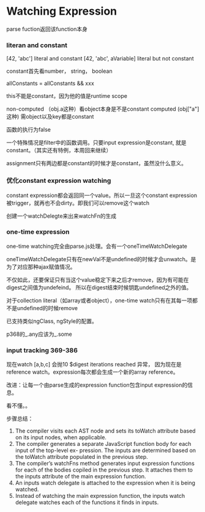 # Watching Expression

parse fuction返回该function本身

### literan and constant

[42, 'abc'] literal and constant
[42, 'abc', aVariable] literal but not constant

constant首先看number， string， boolean

allConstants = allConstants && xxx

this不能是constant，因为他的值是runtime scope

non-computed （obj.a这种）看object本身是不是constant
computed (obj["a"]这种) 需object以及key都是constant

函数的执行为false

一个特殊情况是filter中的函数调用。只要input expression是constant, 就是constant。（其实还有特例，本周回来继续）

assignment只有两边都是constant的时候才是constant，虽然没什么意义。


### 优化constant expression watching

constant expression都会返回同一个value。所以一旦这个constant expression被trigger，就再也不会dirty。即我们可以remove这个watch

创建一个watchDelegte来出来watchFn的生成

### one-time expression

one-time watching完全由parse.js处理。会有一个oneTimeWatchDelegate

oneTimeWatchDelegate只有在newVal不是undefined的时候才会unwatch。是为了对应那种ajax赋值情况。

不仅如此，还要保证只有当这个value稳定下来之后才remove，因为有可能在digest之间值为undefeind。
所以在digest结束时候钥匙undefined之外的值。

对于collection literal（如array或者object），one-time watch只有在其每一项都不是undefined的时候remove

已支持类似ngClass, ngStyle的配置。

p368的_.any应该为_.some

### input tracking 369-386
现在watch [a,b,c] 会抛10 $digest iterations reached 异常，
因为现在是reference watch。expression每次都会生成一个新的array reference。

改进：让每一个由parse生成的expression function包含input expression的信息。

看不懂。。

步骤总结：
1. The compiler visits each AST node and sets its toWatch attribute based on its input nodes, when applicable.
2. The compiler generates a separate JavaScript function body for each input of the top-level ex- pression. The inputs are determined based on the toWatch attribute populated in the previous step.
3. The compiler’s watchFns method generates input expression functions for each of the bodies copiled in the previous step. It attaches them to the inputs attribute of the main expression function.
4. An inputs watch delegate is attached to the expression when it is being watched.
5. Instead of watching the main expression function, the inputs watch delegate watches each of
the functions it finds in inputs.


